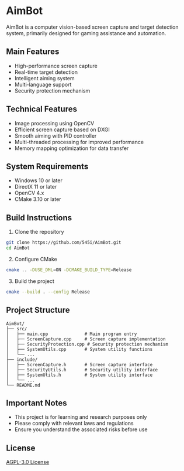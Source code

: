 
# AimBot

AimBot is a computer vision-based screen capture and target detection system, primarily designed for gaming assistance and automation.

## Main Features

- High-performance screen capture
- Real-time target detection
- Intelligent aiming system
- Multi-language support
- Security protection mechanism

## Technical Features

- Image processing using OpenCV
- Efficient screen capture based on DXGI
- Smooth aiming with PID controller
- Multi-threaded processing for improved performance
- Memory mapping optimization for data transfer

## System Requirements

- Windows 10 or later
- DirectX 11 or later
- OpenCV 4.x
- CMake 3.10 or later

## Build Instructions

1. Clone the repository
```bash
git clone https://github.com/545i/AimBot.git
cd AimBot
```

2. Configure CMake
```bash
cmake .. -DUSE_DML=ON -DCMAKE_BUILD_TYPE=Release
```

3. Build the project
```bash
cmake --build . --config Release
```

## Project Structure

```
AimBot/
├── src/
│   ├── main.cpp              # Main program entry
│   ├── ScreenCapture.cpp     # Screen capture implementation
│   ├── SecurityProtection.cpp # Security protection mechanism
│   ├── SystemUtils.cpp       # System utility functions
│   └── ...
├── include/
│   ├── ScreenCapture.h       # Screen capture interface
│   ├── SecurityUtils.h       # Security utility interface
│   ├── SystemUtils.h         # System utility interface
│   └── ...
└── README.md
```

## Important Notes

- This project is for learning and research purposes only
- Please comply with relevant laws and regulations
- Ensure you understand the associated risks before use

## License

[AGPL-3.0 License](LICENSE) 
